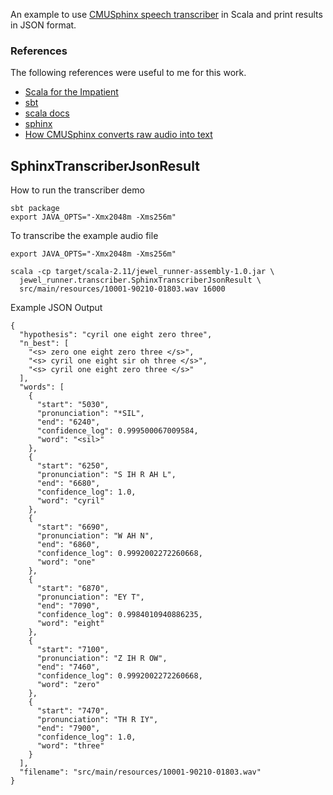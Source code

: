 An example to use [CMUSphinx speech transcriber](http://cmusphinx.sourceforge.net/doc/sphinx4/edu/cmu/sphinx/api/StreamSpeechRecognizer.html) in Scala and
print results in JSON format.

### References

The following references were useful to me for this work.

- [Scala for the Impatient](http://www.horstmann.com/scala/index.html)
- [sbt](http://www.scala-sbt.org/documentation.html)
- [scala docs](http://www.scala-lang.org/api/current/index.html#package)
- [sphinx](http://cmusphinx.sourceforge.net/wiki/)
- [How CMUSphinx converts raw audio into text](http://cmusphinx.sourceforge.net/wiki/tutorialconcepts)

## SphinxTranscriberJsonResult

How to run the transcriber demo
    
    sbt package
    export JAVA_OPTS="-Xmx2048m -Xms256m"

To transcribe the example audio file

    export JAVA_OPTS="-Xmx2048m -Xms256m"

    scala -cp target/scala-2.11/jewel_runner-assembly-1.0.jar \
      jewel_runner.transcriber.SphinxTranscriberJsonResult \
      src/main/resources/10001-90210-01803.wav 16000

Example JSON Output

    {
      "hypothesis": "cyril one eight zero three",
      "n_best": [
        "<s> zero one eight zero three </s>",
        "<s> cyril one eight sir oh three </s>",
        "<s> cyril one eight zero three </s>"
      ],
      "words": [
        {
          "start": "5030",
          "pronunciation": "*SIL",
          "end": "6240",
          "confidence_log": 0.999500067009584,
          "word": "<sil>"
        },
        {
          "start": "6250",
          "pronunciation": "S IH R AH L",
          "end": "6680",
          "confidence_log": 1.0,
          "word": "cyril"
        },
        {
          "start": "6690",
          "pronunciation": "W AH N",
          "end": "6860",
          "confidence_log": 0.9992002272260668,
          "word": "one"
        },
        {
          "start": "6870",
          "pronunciation": "EY T",
          "end": "7090",
          "confidence_log": 0.9984010940886235,
          "word": "eight"
        },
        {
          "start": "7100",
          "pronunciation": "Z IH R OW",
          "end": "7460",
          "confidence_log": 0.9992002272260668,
          "word": "zero"
        },
        {
          "start": "7470",
          "pronunciation": "TH R IY",
          "end": "7900",
          "confidence_log": 1.0,
          "word": "three"
        }
      ], 
      "filename": "src/main/resources/10001-90210-01803.wav"
    }
